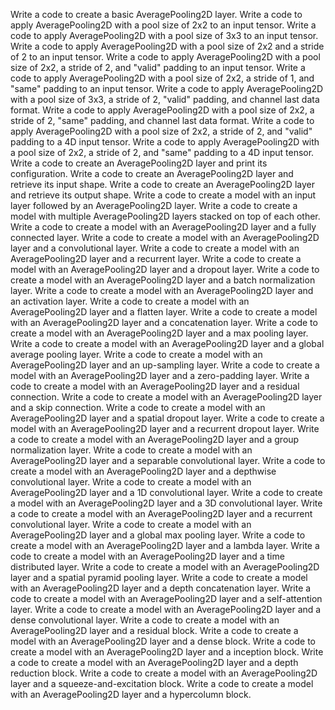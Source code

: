 Write a code to create a basic AveragePooling2D layer.
Write a code to apply AveragePooling2D with a pool size of 2x2 to an input tensor.
Write a code to apply AveragePooling2D with a pool size of 3x3 to an input tensor.
Write a code to apply AveragePooling2D with a pool size of 2x2 and a stride of 2 to an input tensor.
Write a code to apply AveragePooling2D with a pool size of 2x2, a stride of 2, and "valid" padding to an input tensor.
Write a code to apply AveragePooling2D with a pool size of 2x2, a stride of 1, and "same" padding to an input tensor.
Write a code to apply AveragePooling2D with a pool size of 3x3, a stride of 2, "valid" padding, and channel last data format.
Write a code to apply AveragePooling2D with a pool size of 2x2, a stride of 2, "same" padding, and channel last data format.
Write a code to apply AveragePooling2D with a pool size of 2x2, a stride of 2, and "valid" padding to a 4D input tensor.
Write a code to apply AveragePooling2D with a pool size of 2x2, a stride of 2, and "same" padding to a 4D input tensor.
Write a code to create an AveragePooling2D layer and print its configuration.
Write a code to create an AveragePooling2D layer and retrieve its input shape.
Write a code to create an AveragePooling2D layer and retrieve its output shape.
Write a code to create a model with an input layer followed by an AveragePooling2D layer.
Write a code to create a model with multiple AveragePooling2D layers stacked on top of each other.
Write a code to create a model with an AveragePooling2D layer and a fully connected layer.
Write a code to create a model with an AveragePooling2D layer and a convolutional layer.
Write a code to create a model with an AveragePooling2D layer and a recurrent layer.
Write a code to create a model with an AveragePooling2D layer and a dropout layer.
Write a code to create a model with an AveragePooling2D layer and a batch normalization layer.
Write a code to create a model with an AveragePooling2D layer and an activation layer.
Write a code to create a model with an AveragePooling2D layer and a flatten layer.
Write a code to create a model with an AveragePooling2D layer and a concatenation layer.
Write a code to create a model with an AveragePooling2D layer and a max pooling layer.
Write a code to create a model with an AveragePooling2D layer and a global average pooling layer.
Write a code to create a model with an AveragePooling2D layer and an up-sampling layer.
Write a code to create a model with an AveragePooling2D layer and a zero-padding layer.
Write a code to create a model with an AveragePooling2D layer and a residual connection.
Write a code to create a model with an AveragePooling2D layer and a skip connection.
Write a code to create a model with an AveragePooling2D layer and a spatial dropout layer.
Write a code to create a model with an AveragePooling2D layer and a recurrent dropout layer.
Write a code to create a model with an AveragePooling2D layer and a group normalization layer.
Write a code to create a model with an AveragePooling2D layer and a separable convolutional layer.
Write a code to create a model with an AveragePooling2D layer and a depthwise convolutional layer.
Write a code to create a model with an AveragePooling2D layer and a 1D convolutional layer.
Write a code to create a model with an AveragePooling2D layer and a 3D convolutional layer.
Write a code to create a model with an AveragePooling2D layer and a recurrent convolutional layer.
Write a code to create a model with an AveragePooling2D layer and a global max pooling layer.
Write a code to create a model with an AveragePooling2D layer and a lambda layer.
Write a code to create a model with an AveragePooling2D layer and a time distributed layer.
Write a code to create a model with an AveragePooling2D layer and a spatial pyramid pooling layer.
Write a code to create a model with an AveragePooling2D layer and a depth concatenation layer.
Write a code to create a model with an AveragePooling2D layer and a self-attention layer.
Write a code to create a model with an AveragePooling2D layer and a dense convolutional layer.
Write a code to create a model with an AveragePooling2D layer and a residual block.
Write a code to create a model with an AveragePooling2D layer and a dense block.
Write a code to create a model with an AveragePooling2D layer and a inception block.
Write a code to create a model with an AveragePooling2D layer and a depth reduction block.
Write a code to create a model with an AveragePooling2D layer and a squeeze-and-excitation block.
Write a code to create a model with an AveragePooling2D layer and a hypercolumn block.